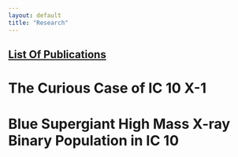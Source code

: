 ```yaml
---
layout: default
title: "Research"
---
```

## [List Of Publications](research/pubs)

# The Curious Case of IC 10 X-1

# Blue Supergiant High Mass X-ray Binary Population in IC 10  


